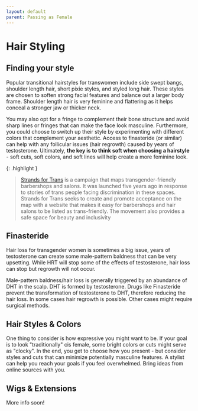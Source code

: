 ```yaml
---
layout: default
parent: Passing as Female
---
```


# Hair Styling

## Finding your style

Popular transitional hairstyles for transwomen include side swept bangs, shoulder length hair, short pixie styles, and styled long hair. These styles are chosen to soften strong facial features and balance out a larger body frame. Shoulder length hair is very feminine and flattering as it helps conceal a stronger jaw or thicker neck.

You may also opt for a fringe to complement their bone structure and avoid sharp lines or fringes that can make the face look masculine. Furthermore, you could choose to switch up their style by experimenting with different colors that complement your aesthetic. Access to finasteride (or similar) can help with any follicular issues (hair regrowth) caused by years of testosterone. Ultimately, **the key is to think soft when choosing a hairstyle** - soft cuts, soft colors, and soft lines will help create a more feminine look. 

{: .highlight }
>[Strands for Trans](https://strandsfortrans.org/) is a campaign that maps transgender-friendly barbershops and salons. It was launched five years ago in response to stories of trans people facing discrimination in these spaces. Strands for Trans seeks to create and promote acceptance on the map with a website that makes it easy for barbershops and hair salons to be listed as trans-friendly. The movement also provides a safe space for beauty and inclusivity

## Finasteride

Hair loss for transgender women is sometimes a big issue, years of testosterone can create some male-pattern baldness that can be very upsetting. While HRT will stop some of the effects of testosterone, hair loss can stop but regrowth will not occur.

Male-pattern baldness/hair loss is generally triggered by an abundance of DHT in the scalp. DHT is formed by testosterone. Drugs like Finasteride prevent the transformation of testosterone to DHT, therefore reducing the hair loss. In some cases hair regrowth is possible. Other cases might require surgical methods.

## Hair Styles & Colors

One thing to consider is how expressive you might want to be. If your goal is to look "traditionally" cis female, some bright colors or cuts might serve as "clocky". In the end, you get to choose how you present - but consider styles and cuts that can minimize potentially masculine features. A stylist can help you reach your goals if you feel overwhelmed. Bring ideas from online sources with you.

## Wigs & Extensions

More info soon!